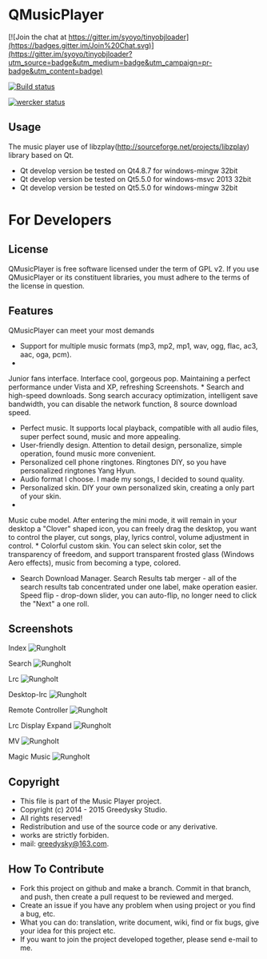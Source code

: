 # QMusicPlayer

[![Join the chat at https://gitter.im/syoyo/tinyobjloader](https://badges.gitter.im/Join%20Chat.svg)](https://gitter.im/syoyo/tinyobjloader?utm_source=badge&utm_medium=badge&utm_campaign=pr-badge&utm_content=badge)

[![Build status](https://ci.appveyor.com/api/projects/status/tlb421q3t2oyobcn/branch/master?svg=true)](https://ci.appveyor.com/project/syoyo/tinyobjloader/branch/master)

[![wercker status](https://app.wercker.com/status/495a3bac400212cdacdeb4dd9397bf4f/m "wercker status")](https://app.wercker.com/project/bykey/495a3bac400212cdacdeb4dd9397bf4f)

Usage
----
The music player use of  libzplay(http://sourceforge.net/projects/libzplay) library based on Qt.
 * Qt develop version be tested on Qt4.8.7 for windows-mingw 32bit
 * Qt develop version be tested on Qt5.5.0 for windows-msvc 2013 32bit
 * Qt develop version be tested on Qt5.5.0 for windows-mingw 32bit

# For Developers

License
---
QMusicPlayer is free software licensed under the term of GPL v2. If you use QMusicPlayer or its constituent libraries, you must adhere to the terms of the license in question.

Features
-------
QMusicPlayer can meet your most demands
 * Support for multiple music formats (mp3, mp2, mp1, wav, ogg, flac, ac3, aac, oga, pcm).
 * 
Junior fans interface. Interface cool, gorgeous pop. Maintaining a perfect performance under Vista and XP, refreshing
Screenshots.
 * 
Search and high-speed downloads. Song search accuracy optimization, intelligent save bandwidth, you can disable the network function, 8 source download speed.
 * Perfect music. It supports local playback, compatible with all audio files, super perfect sound, music and more appealing.
 * User-friendly design. Attention to detail design, personalize, simple operation, found music more convenient.
 * Personalized cell phone ringtones. Ringtones DIY, so you have personalized ringtones Yang Hyun.
 * Audio format I choose. I made my songs, I decided to sound quality.
 * Personalized skin. DIY your own personalized skin, creating a only part of your skin.
 * 
Music cube model. After entering the mini mode, it will remain in your desktop a "Clover" shaped icon, you can freely drag the desktop, you want to control the player, cut songs, play, lyrics control, volume adjustment in control.
 * 
Colorful custom skin. You can select skin color, set the transparency of freedom, and support transparent frosted glass (Windows Aero effects), music from becoming a type, colored.
 * Search Download Manager. Search Results tab merger - all of the search results tab concentrated under one label, make operation easier. Speed flip - drop-down slider, you can auto-flip, no longer need to click the "Next" a one roll.

Screenshots
----

Index
![Rungholt](https://github.com/Greedysky/QMusicPlayer/blob/plugins/1.png?raw=true)

Search
![Rungholt](https://github.com/Greedysky/QMusicPlayer/blob/plugins/2.png?raw=true)

Lrc
![Rungholt](https://github.com/Greedysky/QMusicPlayer/blob/plugins/3.png?raw=true)

Desktop-lrc
![Rungholt](https://github.com/Greedysky/QMusicPlayer/blob/plugins/4.png?raw=true)

Remote Controller
![Rungholt](https://github.com/Greedysky/QMusicPlayer/blob/plugins/5.png?raw=true)

Lrc Display Expand
![Rungholt](https://github.com/Greedysky/QMusicPlayer/blob/plugins/6.png?raw=true)

MV
![Rungholt](https://github.com/Greedysky/QMusicPlayer/blob/plugins/7.png?raw=true)

Magic Music
![Rungholt](https://github.com/Greedysky/QMusicPlayer/blob/plugins/8.png?raw=true)

Copyright
-------
 * This file is part of the Music Player project.
 * Copyright (c) 2014 - 2015 Greedysky Studio.
 * All rights reserved!
 * Redistribution and use of the source code or any derivative.
 * works are strictly forbiden.
 * mail: greedysky@163.com.
 
How To Contribute
-------
 * Fork this project on github and make a branch. Commit in that branch, and push, then create a pull request to be reviewed and merged.
 * Create an issue if you have any problem when using project or you find a bug, etc.
 * What you can do: translation, write document, wiki, find or fix bugs, give your idea for this project etc.
 * If you want to join the project developed together, please send e-mail to me.